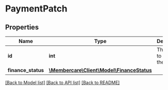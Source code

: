 # PaymentPatch

## Properties
Name | Type | Description | Notes
------------ | ------------- | ------------- | -------------
**id** | **int** | The Id used to identity the Invoice. | [optional] 
**finance_status** | [**\Membercare\Client\Model\FinanceStatus**](FinanceStatus.md) |  | [optional] 

[[Back to Model list]](../../README.md#documentation-for-models) [[Back to API list]](../../README.md#documentation-for-api-endpoints) [[Back to README]](../../README.md)

